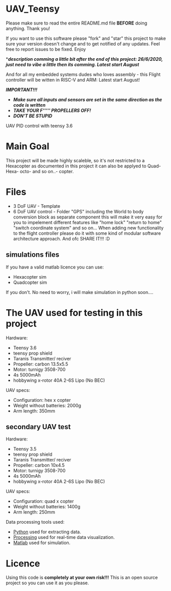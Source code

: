 # UAV_Teensy
Please make sure to read the entire README.md file **BEFORE** doing anything. Thank you!

If you want to use this software please "fork" and "star" this project to make sure your version doesn't change and to get notified of any updates. Feel free to report issues to be fixed. Enjoy

****description comming a little bit after the end of this project: 26/6/2020, just need to vibe a little then its comming. Latest start August***

And for all my embedded systems dudes who loves assembly - this Flight controller will be witten in RISC-V and ARM: Latest start August! 

***IMPORTANT!!!***
 - ***Make sure all inputs and sensors are set in the same direction as the code is written***
 - ***TAKE YOUR F''''' PROPELLERS OFF!***
 - ***DON'T BE STUPID***

UAV PID control with teensy 3.6

# Main Goal 
This project will be made highly scaleble, so it's not restricted to a Hexacopter as documented in this project it can also be applyed to Quad- Hexa- octo- and so on..- copter.

# Files 
- 3 DoF UAV - Template 
- 6 DoF UAV control - Folder "GPS" including the World to body conversion block as separate component this will make it very easy for you to impelement different features like "home lock" "return to home" "switch coordinate system" and so on... 
When adding new functionality to the flight controller please do it with some kind of modular software architecture approach. And ofc SHARE IT!!! :D

## simulations files 
If you have a valid matlab licence you can use:
- Hexacopter sim
- Quadcopter sim

If you don't. No need to worry, i will make simulation in python soon....

# The UAV used for testing in this project 
Hardware:
- Teensy 3.6
- teensy prop shield
- Taranis Transmitter/ reciver
- Propeller: carbon 13.5x5.5
- Motor: turnigy 3508-700
- 4s 5000mAh
- hobbywing x-rotor 40A 2-6S Lipo (No BEC)

UAV specs:

- Configuration: hex x copter
- Weight without batteries: 2000g
- Arm length: 350mm

## secondary UAV test
Hardware:
- Teensy 3.5
- teensy prop shield
- Taranis Transmitter/ reciver
- Propeller: carbon 10x4.5
- Motor: turnigy 3508-700
- 4s 5000mAh
- hobbywing x-rotor 40A 2-6S Lipo (No BEC)

UAV specs:

- Configuration: quad x copter
- Weight without batteries: 1400g
- Arm length: 250mm


Data processing tools used:
- [Python](https://www.python.org/) used for extracting data.
- [Processing](https://processing.org/) used for real-time data visualization.
- [Matlab](https://www.mathworks.com/) used for simulation. 

# Licence
Using this code is **completely at your own risk!!!**
This is an open source project so you can use it as you please.


